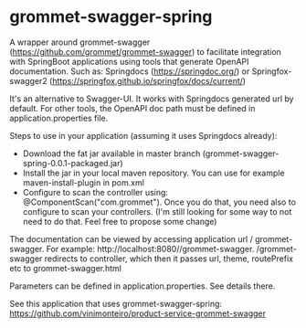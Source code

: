 # grommet-swagger-spring

A wrapper around grommet-swagger (https://github.com/grommet/grommet-swagger)
to facilitate integration with SpringBoot applications using tools that generate OpenAPI documentation. 
Such as: Springdocs (https://springdoc.org/) or Springfox-swagger2 (https://springfox.github.io/springfox/docs/current/)

It's an alternative to Swagger-UI.
It works with Springdocs generated url by default. For other tools, the OpenAPI doc path must be defined in application.properties file.

Steps to use in your application (assuming it uses Springdocs already):
- Download the fat jar available in master branch (grommet-swagger-spring-0.0.1-packaged.jar)
- Install the jar in your local maven repository. You can use for example maven-install-plugin in pom.xml
- Configure to scan the controller using: @ComponentScan("com.grommet"). Once you do that, you need also to configure to scan your controllers. 
(I'm still looking for some way to not need to do that. Feel free to propose some change)

The documentation can be viewed by accessing application url / grommet-swagger. For example: http://localhost:8080/<context path>/grommet-swagger.
/grommet-swagger redirects to controller, which then it passes url, theme, routePrefix etc to grommet-swagger.html

Parameters can be defined in application.properties. See details there.

See this application that uses grommet-swagger-spring: https://github.com/vinimonteiro/product-service-grommet-swagger


